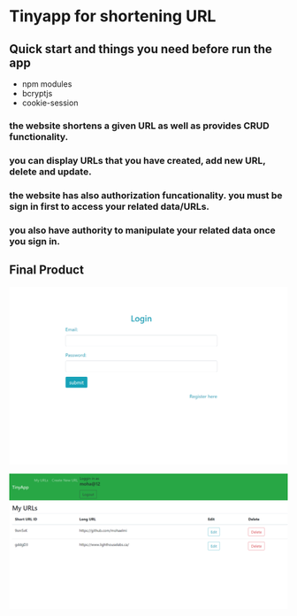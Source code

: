 # Tinyapp for shortening URL

## Quick start and things you need before run the app
  - npm modules
  - bcryptjs
  - cookie-session

### the website shortens a given URL as well as provides CRUD functionality.
### you can display URLs that you have created, add new URL, delete and update.

### the website has also authorization funcationality. you must be sign in first to access your related data/URLs.
### you also have authority to manipulate your related data once you sign in.

## Final Product

![Login Page](/pictures/login.png)

![Main Page](/pictures/mainPage.png)






